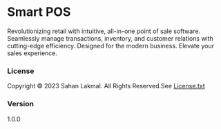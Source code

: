 # Smart POS
Revolutionizing retail with intuitive, all-in-one point of sale software. Seamlessly manage transactions, inventory, and customer relations with cutting-edge efficiency. Designed for the modern business. Elevate your sales experience.

### License
Copyright &copy; 2023 Sahan Lakmal. All Rights Reserved.See [License.txt](License.txt)

### Version
1.0.0